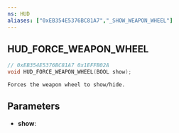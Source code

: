 ```yaml
---
ns: HUD
aliases: ["0xEB354E5376BC81A7","_SHOW_WEAPON_WHEEL"]
---
```

## HUD_FORCE_WEAPON_WHEEL

```c
// 0xEB354E5376BC81A7 0x1EFFB02A
void HUD_FORCE_WEAPON_WHEEL(BOOL show);
```

```
Forces the weapon wheel to show/hide.
```

## Parameters
* **show**: 

